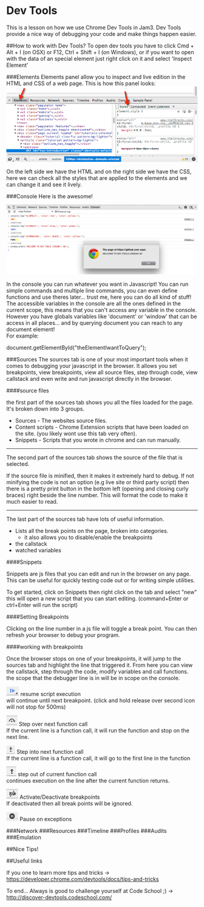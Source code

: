 # Dev Tools
This is a lesson on how we use Chrome Dev Tools in Jam3. Dev Tools provide a nice way of debugging your code and make things happen easier.

##How to work with Dev Tools?
To open dev tools you have to click Cmd + Alt + I (on OSX) or F12, Ctrl + Shift + I (on Windows), or if you want to open with the data of an special element just right click on it and select 'Inspect Element'

###Elements
Elements panel allow you to inspect and live edition in the HTML and CSS of a web page.
This is how this panel looks:
![alt tag](./images/elements-panel.png?raw=true "Elements Panel")  


On the left side we have the HTML and on the right side we have the CSS, here we can check all the styles that are applied to the elements and we can change it and see it lively.

###Console
Here is the awesome!  

![alt tag](./images/console-panel-hello.png?raw=true "Console Panel")

In the console you can run whatever you want in Javascript! You can run simple commands and multiple line commands, you can even define functions and use theres later... trust me, here you can do all kind of stuff!  
The accessible variables in the console are all the ones defined in the current scope, this means that you can't access any variable in the console. However you have globals variables like 'document' or 'window' that can be access in all places... and by querying document you can reach to any document element!  
For example: 
  
document.getElementById("theElementIwantToQuery");



###Sources
The sources tab is one of your most important tools when it comes to debugging your javascript in the browser. It allows you set breakpoints, view breakpoints, view all source files, step through code, view callstack and even write and run javascript directly in the browser.

####source files

the first part of the sources tab shows you all the files loaded for the page. It's broken down into 3 groups.

* Sources - The websites source files.
* Content scripts - Chrome Extension scripts that have been loaded on the site. (you likely wont use this tab very often).
* Snippets - Scripts that you wrote in chrome and can run manually.

***

The second part of the sources tab shows the source of the file that is selected.

If the source file is minified, then it makes it extremely hard to debug. If not minifying the code is not an option (e.g live site or third party script) then there is a pretty print button in the bottom left (opening and closing curly braces) right beside the line number. This will format the code to make it much easier to read. 

***

The last part of the sources tab have lots of useful information.
* Lists all the break points on the page, broken into categories.
  * it also allows you to disable/enable the breakpoints
* the callstack
* watched variables



####Snippets

Snippets are js files that you can edit and run in the browser on any page. This can be useful for quickly testing code out or for writing simple utilities.

To get started, click on Snippets then right click on the tab and select "new" this will open a new script that you can start editing. (command+Enter or ctrl+Enter will run the script)

####Setting Breakpoints

Clicking on the line number in a js file will toggle a break point. You can then refresh your browser to debug your program.

####working with breakpoints

Once the browser stops on one of your breakpoints, it will jump to the sources tab and highlight the line that triggered it. 
From here you can view the callstack, step through the code, modify variables and call functions.
the scope that the debugger line is in will be in scope on the console.

![alt tag](./images/continue.png?raw=true "continue")
resume script execution  
will continue until next breakpoint. (click and hold release over second icon will not stop for 500ms)

![alt tag](./images/skip.png?raw=true "Step Over Next Function")
Step over next function call  
If the current line is a function call, it will run the function and stop on the next line.

![alt tag](./images/into_function.png?raw=true "Step Into Next Function")
Step into next function call  
If the current line is a function call, it will go to the first line in the function

![alt tag](./images/out_of_function.png?raw=true "Step Out Of Next Function")
step out of current function call  
continues execution on the line after the current function returns.


![alt tag](./images/turn_off_breakpoints.png?raw=true "Enable Or Disable Breakpoints")
Activate/Deactivate breakpoints  
If deactivated then all break points will be ignored.

![alt tag](./images/pause_on_exception.png?raw=true "Pause On Exception")
Pause on exceptions

###Network
###Resources
###Timeline
###Profiles
###Audits
###Emulation



##Nice Tips!

##Useful links

If you one to learn more tips and tricks -> https://developer.chrome.com/devtools/docs/tips-and-tricks

To end... Always is good to challenge yourself at Code School ;) -> http://discover-devtools.codeschool.com/

